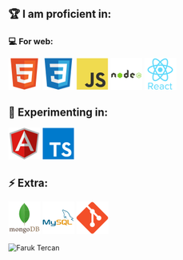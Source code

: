 

## 🏆 I am proficient in:
### 💻 For web: 
<p>
    <img width="64" height="64" src="https://github.com/FarukTercan/FarukTercan/blob/main/assets/html.svg">
    <img width="64" height="64" src="https://github.com/FarukTercan/FarukTercan/blob/main/assets/css.svg">
    <img width="64" height="64" src="https://github.com/FarukTercan/FarukTercan/blob/main/assets/js.svg">    
    <img width="64" height="64" src="https://github.com/FarukTercan/FarukTercan/blob/main/assets/nodejs.svg">    
    <img width="64" height="64" src="https://github.com/FarukTercan/FarukTercan/blob/main/assets/react.svg"> 
</p>

## 🌱 Experimenting in:
<p>
    <img width="64" height="64" src="https://github.com/FarukTercan/FarukTercan/blob/main/assets/angular.svg">
    <img width="64" height="64" src="https://github.com/FarukTercan/FarukTercan/blob/main/assets/ts.svg">    
</p>


## ⚡ Extra:
<p>
    <img width="64" height="64" src="https://github.com/FarukTercan/FarukTercan/blob/main/assets/mongo.svg">
    <img width="64" height="64" src="https://github.com/FarukTercan/FarukTercan/blob/main/assets/mysql.svg">
    <img width="64" height="64" src="https://github.com/FarukTercan/FarukTercan/blob/main/assets/git.svg">
</p>

<p>
<img align="center" src="https://github-readme-stats.vercel.app/api?username=faruktercan&show_icons=true" alt="Faruk Tercan" />
</p>
<!--

Emphasis, aka italics, with *asterisks* or _underscores_.

Strong emphasis, aka bold, with **asterisks** or __underscores__.

Combined emphasis with **asterisks and _underscores_**.

Strikethrough uses two tildes. ~~Scratch this.~~

Inline `code` has `back-ticks around` it.

```javascript
var s = "JavaScript syntax highlighting";
alert(s);
```
 
> Blockquotes are very handy in email to emulate reply text.
> This line is part of the same quote.

<!--
**faruktercan/faruktercan** is a ✨ _special_ ✨ repository because its `README.md` (this file) appears on your GitHub profile.

Here are some ideas to get you started:

- 🔭 I’m currently working on ...
- 🌱 I’m currently learning ...
- 👯 I’m looking to collaborate on ...
- 🤔 I’m looking for help with ...
- 💬 Ask me about ...
- 📫 How to reach me: ...
- 😄 Pronouns: ...
- ⚡ Fun fact: ...
-->
